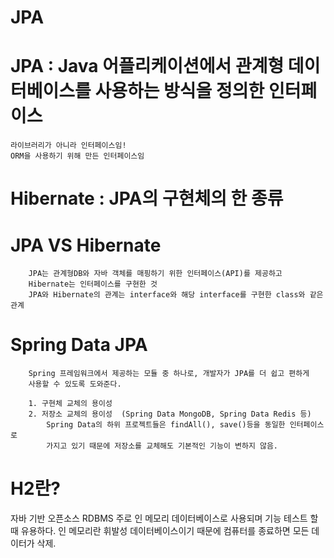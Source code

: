 # JPA

# JPA : Java 어플리케이션에서 관계형 데이터베이스를 사용하는 방식을 정의한 인터페이스
	라이브러리가 아니라 인터페이스임!
	ORM을 사용하기 위해 만든 인터페이스임


# Hibernate : JPA의 구현체의 한 종류


# JPA VS Hibernate
		JPA는 관계형DB와 자바 객체를 매핑하기 위한 인터페이스(API)를 제공하고
		Hibernate는 인터페이스를 구현한 것
		JPA와 Hibernate의 관계는 interface와 해당 interface를 구현한 class와 같은 관계



# Spring Data JPA 
		Spring 프레임워크에서 제공하는 모듈 중 하나로, 개발자가 JPA를 더 쉽고 편하게
		사용할 수 있도록 도와준다.

		1. 구현체 교체의 용이성
		2. 저장소 교체의 용이성	(Spring Data MongoDB, Spring Data Redis 등)
			Spring Data의 하위 프로젝트들은 findAll(), save()등을 동일한 인터페이스로
			가지고 있기 때문에 저장소를 교체해도 기본적인 기능이 변하지 않음.


# H2란?
자바 기반 오픈소스 RDBMS
주로 인 메모리 데이터베이스로 사용되며 기능 테스트 할 때 유용하다.
인 메모리란 휘발성 데이터베이스이기 때문에 컴퓨터를 종료하면 모든 데이터가 삭제.
